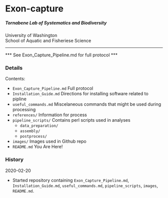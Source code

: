# Exon-capture
##### Tornabene Lab of Systematics and Biodiversity
University of Washington  
School of Aquatic and Fisheriese Science  
***

*** See Exon_Capture_Pipeline.md for full protocol ***

### Details

Contents:
- `Exon_Capture_Pipeline.md` Full protocol
- `Installation_Guide.md` Directions for installing software related to pipline
- `useful_commands.md` Miscelaneous commands that might be used during processing
- `references/` Information for process
- `pipeline_scripts/` Contains perl scripts used in analyses
  - `data_preparation/`
  - `assembly/`
  - `postprocess/` 
- `images/` Images used in Github repo
- `README.md` You Are Here!

### History

2020-02-20
- Started repository containing `Exon_Capture_Pipeline.md`, `Installation_Guide.md`, `useful_commands.md`, `pipeline_scripts`, `images`, `README.md`. 
